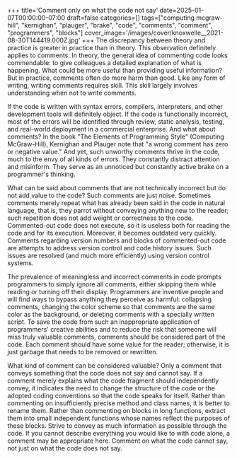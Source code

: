 +++
title='Comment only on what the code not say'
date=2025-01-07T00:00:00-07:00
draft=false
categories=[]
tags=["computing mcgraw-hill", "kernighan", "plauger", "brake", "code", "comments", "comment", "programmers", "blocks"]
cover_image='/images/cover/knoxwelle__2021-08-30T144419.000Z.jpg'
+++
The discrepancy between theory and practice is greater in practice than in theory. This observation definitely applies to comments. In theory, the general idea of commenting code looks commendable: to give colleagues a detailed explanation of what is happening. What could be more useful than providing useful information? But in practice, comments often do more harm than good. Like any form of writing, writing comments requires skill. This skill largely involves understanding when not to write comments.

If the code is written with syntax errors, compilers, interpreters, and other development tools will definitely object. If the code is functionally incorrect, most of the errors will be identified through review, static analysis, testing, and real-world deployment in a commercial enterprise. And what about comments? In the book "The Elements of Programming Style" (Computing McGraw-Hill), Kernighan and Plauger note that "a wrong comment has zero or negative value." And yet, such unworthy comments thrive in the code, much to the envy of all kinds of errors. They constantly distract attention and misinform. They serve as an unnoticed but constantly active brake on a programmer's thinking.

What can be said about comments that are not technically incorrect but do not add value to the code? Such comments are just noise. Sometimes comments merely repeat what has already been said in the code in natural language, that is, they parrot without conveying anything new to the reader; such repetition does not add weight or correctness to the code. Commented-out code does not execute, so it is useless both for reading the code and for its execution. Moreover, it becomes outdated very quickly. Comments regarding version numbers and blocks of commented-out code are attempts to address version control and code history issues. Such issues are resolved (and much more efficiently) using version control systems.

The prevalence of meaningless and incorrect comments in code prompts programmers to simply ignore all comments, either skipping them while reading or turning off their display. Programmers are inventive people and will find ways to bypass anything they perceive as harmful: collapsing comments, changing the color scheme so that comments are the same color as the background, or deleting comments with a specially written script. To save the code from such an inappropriate application of programmers' creative abilities and to reduce the risk that someone will miss truly valuable comments, comments should be considered part of the code. Each comment should have some value for the reader; otherwise, it is just garbage that needs to be removed or rewritten.

What kind of comment can be considered valuable? Only a comment that conveys something that the code does not say and cannot say. If a comment merely explains what the code fragment should independently convey, it indicates the need to change the structure of the code or the adopted coding conventions so that the code speaks for itself. Rather than commenting on insufficiently precise method and class names, it is better to rename them. Rather than commenting on blocks in long functions, extract them into small independent functions whose names reflect the purposes of these blocks. Strive to convey as much information as possible through the code. If you cannot describe everything you would like to with code alone, a comment may be appropriate here. Comment on what the code cannot say, not just on what the code does not say.
